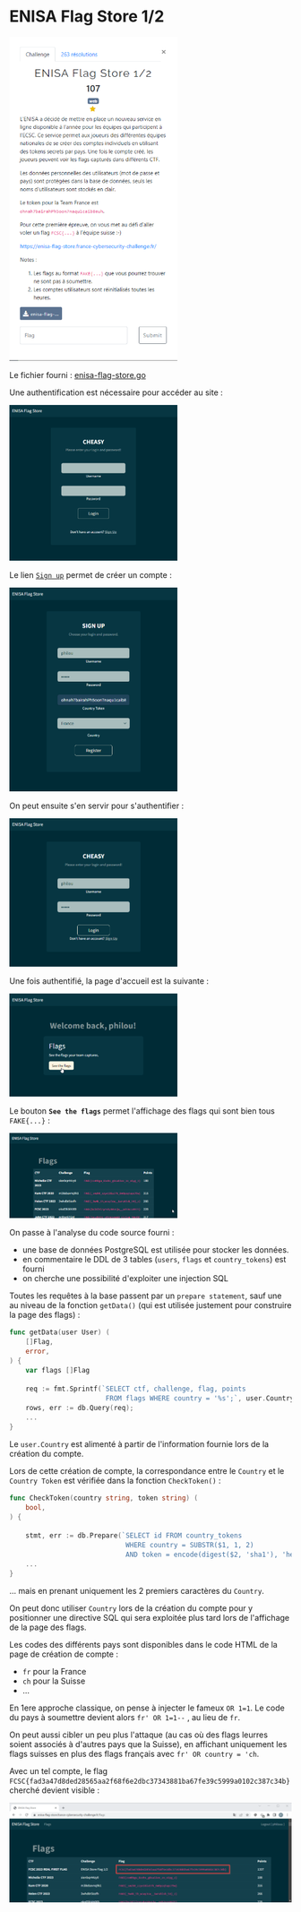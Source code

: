 # ENISA Flag Store 1/2

<img alt="énoncé du challenge" src="énoncé.png" width=300>

Le fichier fourni : [enisa-flag-store.go](enisa-flag-store.go)

Une authentification est nécessaire pour accéder au site :

<img alt="formulaire d'authentification" src="mire-connexion.png" width=300>

Le lien <u><code>Sign up</code></u> permet de créer un compte :

<img alt="création de compte" src="creation-compte.png" width=300>

On peut ensuite s'en servir pour s'authentifier :

<img alt="authentification" src="authentification.png" width=300>

Une fois authentifié, la page d'accueil est la suivante :

<img alt="page d'accueil" src="page-accueil.png" width=300>

Le bouton **`See the flags`** permet l'affichage des flags qui sont bien tous `FAKE{...}` :

<img alt="page des flags" src="page-des-flags.png" width=300>

On passe à l'analyse du code source fourni :
- une base de données PostgreSQL est utilisée pour stocker les données.
- en commentaire le DDL de 3 tables (`users`, `flags` et `country_tokens`) est fourni
- on cherche une possibilité d'exploiter une injection SQL

Toutes les requêtes à la base passent par un `prepare statement`, sauf une au niveau de la fonction `getData()` (qui est utilisée justement pour construire la page des flags) :

```go
func getData(user User) (
    []Flag,
    error,
) {
    var flags []Flag

    req := fmt.Sprintf(`SELECT ctf, challenge, flag, points
                        FROM flags WHERE country = '%s';`, user.Country);
    rows, err := db.Query(req);
    ...
}
```

Le `user.Country` est alimenté à partir de l'information fournie lors de la création du compte.

Lors de cette création de compte, la correspondance entre le `Country` et le `Country Token` est vérifiée dans la fonction `CheckToken()` :

```go
func CheckToken(country string, token string) (
    bool,
) {

    stmt, err := db.Prepare(`SELECT id FROM country_tokens
                             WHERE country = SUBSTR($1, 1, 2)
                             AND token = encode(digest($2, 'sha1'), 'hex')`)
    ...
}
```

... mais en prenant uniquement les 2 premiers caractères du `Country`.

On peut donc utiliser `Country` lors de la création du compte pour y positionner une directive SQL qui sera exploitée plus tard lors de l'affichage de la page des flags.

Les codes des différents pays sont disponibles dans le code HTML de la page de création de compte :
- `fr` pour la France
- `ch` pour la Suisse
- ...

En 1ere approche classique, on pense à injecter le fameux `OR 1=1`. Le code du pays à soumettre devient alors `fr' OR 1=1--` , au lieu de `fr`.

On peut aussi cibler un peu plus l'attaque (au cas où des flags leurres soient associés à d'autres pays que la Suisse), en affichant uniquement les flags suisses en plus des flags français avec `fr' OR country = 'ch`.

Avec un tel compte, le flag `FCSC{fad3a47d8ded28565aa2f68f6e2dbc37343881ba67fe39c5999a0102c387c34b}` cherché devient visible :

![Page des flags avec le flag recherché](le-flag.png)

